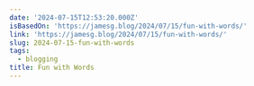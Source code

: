 ```yaml
---
date: '2024-07-15T12:53:20.000Z'
isBasedOn: 'https://jamesg.blog/2024/07/15/fun-with-words/'
link: 'https://jamesg.blog/2024/07/15/fun-with-words/'
slug: 2024-07-15-fun-with-words
tags:
  - blogging
title: Fun with Words
---
```

 
